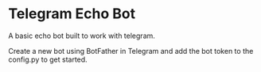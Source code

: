 # Telegram Echo Bot

A basic echo bot built to work with telegram. 

Create a new bot using BotFather in Telegram and add the bot token to the config.py to get started.